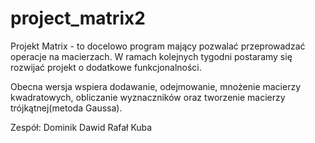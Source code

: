 # project_matrix2 

Projekt Matrix - to docelowo program mający pozwalać przeprowadzać operacje na macierzach. W ramach kolejnych tygodni postaramy się rozwijać projekt o dodatkowe funkcjonalności.

Obecna wersja wspiera dodawanie, odejmowanie, mnożenie macierzy kwadratowych, obliczanie wyznaczników oraz tworzenie macierzy trójkątnej(metoda Gaussa). 


Zespół:
Dominik 
Dawid
Rafał
Kuba
